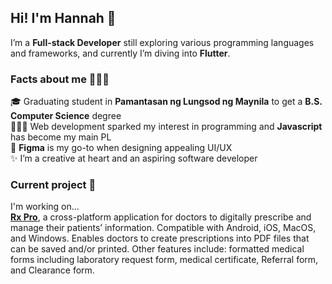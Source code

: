 ## Hi! I'm Hannah 👋

I’m a **Full-stack Developer** still exploring various programming languages and frameworks, and currently I’m diving into **Flutter**.

### Facts about me 👩🏻‍💼 

  🎓 Graduating student in **Pamantasan ng Lungsod ng Maynila** to get a **B.S. Computer Science** degree\
  👩🏻‍💻 Web development sparked my interest in programming and **Javascript** has become my main PL\
  🎨 **Figma** is my go-to when designing appealing UI/UX\
  ✨ I’m a creative at heart and an aspiring software developer 

### Current project 🚀

I'm working on...\
[**Rx Pro**](https://github.com/hijacque/Rx-Pro), a cross-platform application for doctors to digitally prescribe and manage their patients’ information. Compatible with Android, iOS, MacOS, and Windows. Enables doctors to create prescriptions into PDF files that can be saved and/or printed. Other features include: formatted medical forms including laboratory request form, medical certificate, Referral form, and Clearance form.
